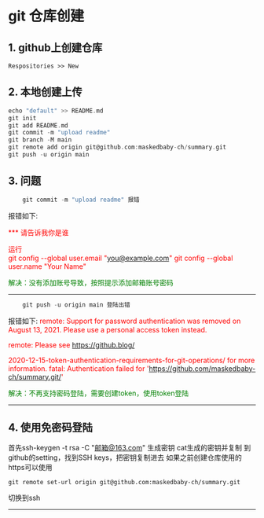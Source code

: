 # git 仓库创建
## 1. github上创建仓库
    Respositories >> New
## 2. 本地创建上传
```c
echo "default" >> README.md
git init
git add README.md
git commit -m "upload readme"
git branch -M main
git remote add origin git@github.com:maskedbaby-ch/summary.git
git push -u origin main
```
## 3. 问题
```c
    git commit -m "upload readme" 报错
```
报错如下:

<font color=red>
    *** 请告诉我你是谁  

运行  
git config --global user.email "you@example.com"
git config --global user.name "Your Name"
</font>

<font color=green>
解决：没有添加账号导致，按照提示添加邮箱账号密码  
</font>  

**********************************************

```c
    git push -u origin main 登陆出错
```  

报错如下:
<font color=red>
remote: Support for password authentication was removed on August 13, 2021. Please use a personal access token instead.   

remote: Please see https://github.blog/   

2020-12-15-token-authentication-requirements-for-git-operations/ for more information.
fatal: Authentication failed for 'https://github.com/maskedbaby-ch/summary.git/'
</font>

<font color=green>
解决：不再支持密码登陆，需要创建token，使用token登陆
</font> 

*********************************************************
## 4. 使用免密码登陆
首先ssh-keygen -t rsa -C "邮箱@163.com" 生成密钥
cat生成的密钥并复制
到github的setting，找到SSH keys，把密钥复制进去
如果之前创建仓库使用的https可以使用

    git remote set-url origin git@github.com:maskedbaby-ch/summary.git

切换到ssh

******************************************************

